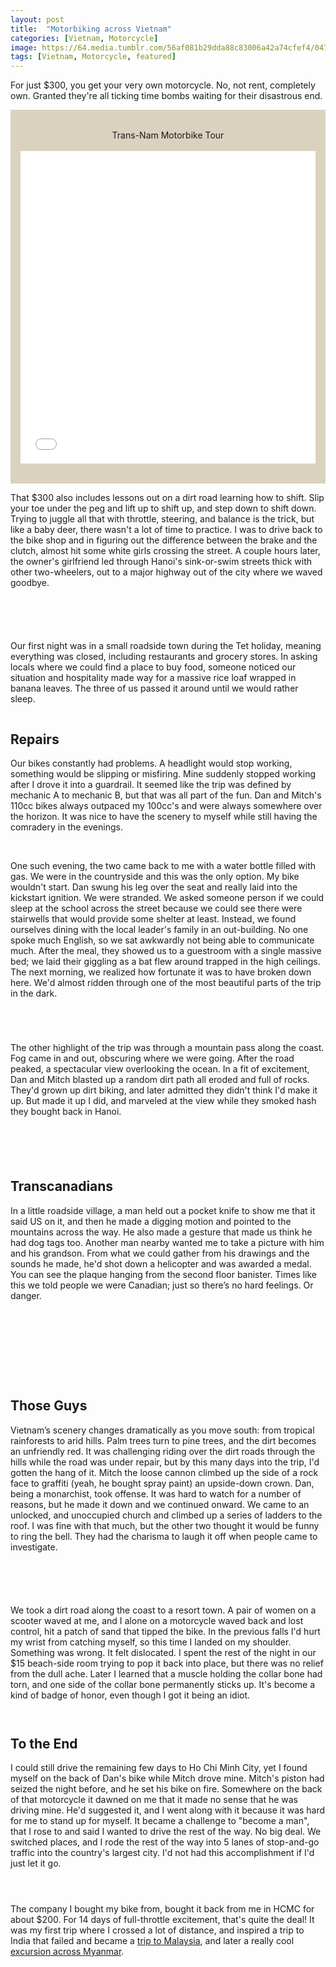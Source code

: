 ```yaml
---
layout: post
title:  "Motorbiking across Vietnam"
categories: [Vietnam, Motorcycle]
image: https://64.media.tumblr.com/56af081b29dda88c83006a42a74cfef4/04700c2717edb9f9-9e/s500x750/fdbe80523e0f2c2168ffdfe552f5860a9a0588e8.jpg"
tags: [Vietnam, Motorcycle, featured]
---
```

For just $300, you get your very own motorcycle. No, not rent, completely own. Granted they're all ticking time bombs waiting for their disastrous end.

<p class="jumbotron" style="text-align: center; padding: 2rem 1rem;background-color: #dad2be;">
Trans-Nam Motorbike Tour
<br>
<br>
<iframe width="100%" height="500px" frameborder="0" allowfullscreen allow="geolocation" src="//umap.openstreetmap.fr/en/map/my-first-amazing-world-explorer_269968?scaleControl=false&miniMap=false&scrollWheelZoom=false&zoomControl=true&editMode=disabled&moreControl=false&searchControl=null&tilelayersControl=false&embedControl=false&datalayersControl=false&onLoadPanel=undefined&captionBar=false&captionMenus=true&starControl=false&editinosmControl=false&datalayers=709232#6/16.273/109.336"></iframe></p>

That $300 also includes lessons out on a dirt road learning how to shift. Slip your toe under the peg and lift up to shift up, and step down to shift down. Trying to juggle all that with throttle, steering, and balance is the trick, but like a baby deer, there wasn't a lot of time to practice. I was to drive back to the bike shop and in figuring out the difference between the brake and the clutch, almost hit some white girls crossing the street. A couple hours later, the owner's girlfriend led through Hanoi's sink-or-swim streets thick with other two-wheelers, out to a major highway out of the city where we waved goodbye.

<div class="columns">
<a href="https://64.media.tumblr.com/a0886149c12bc3c48088cea98a360ed0/780577d8ca9ac848-69/s500x750/a9c5fc4b85941706e2cc0ab0a72515d37d54c3b3.jpg"><img alt="" class="glightbox" src="https://64.media.tumblr.com/a0886149c12bc3c48088cea98a360ed0/780577d8ca9ac848-69/s2048x3072/34b244f0c65efb204e2c5cc5d90d2b304a809c80.jpg" sizes="(max-width: 1280px) 100vw, 1280px"></a>

<a href="https://64.media.tumblr.com/514756e2cfd0829088f4ead01eb748be/780577d8ca9ac848-76/s500x750/cde89a810a7543d9723c8b5f7b9b95ffe5ec2e14.jpg"><img alt="" class="glightbox" src="https://64.media.tumblr.com/514756e2cfd0829088f4ead01eb748be/780577d8ca9ac848-76/s2048x3072/0b0e7f19a2573215d85cde45074b45cc0c3b8d1d.jpg" sizes="(max-width: 1280px) 100vw, 1280px"></a></div>

<a href="https://64.media.tumblr.com/7c0ff3f330109ec815b5040dc1075a9a/780577d8ca9ac848-7f/s500x750/d164e29c8605b4edd4470611c6b96df79e232cb3.jpg"><img alt="" class="glightbox" src="https://64.media.tumblr.com/7c0ff3f330109ec815b5040dc1075a9a/780577d8ca9ac848-7f/s2048x3072/60a1f14ce623e6f0a9e4be643c674bf79d88ddca.jpg" sizes="(max-width: 1280px) 100vw, 1280px"></a>

<a href="https://64.media.tumblr.com/c6e71a63c8f14cd7eb04f2aef0260b69/780577d8ca9ac848-b2/s500x750/acc9290b0c7056e313a39ae4c2f6f07b19e423df.jpg"><img alt="" class="glightbox" src="https://64.media.tumblr.com/c6e71a63c8f14cd7eb04f2aef0260b69/780577d8ca9ac848-b2/s2048x3072/d91ca520766fa6c980372de49a42d4a4019638c5.jpg" sizes="(max-width: 1280px) 100vw, 1280px"></a>

Our first night was in a small roadside town during the Tet holiday, meaning everything was closed, including restaurants and grocery stores. In asking locals where we could find a place to buy food, someone noticed our situation and hospitality made way for a massive rice loaf wrapped in banana leaves. The three of us passed it around until we would rather sleep.

<a href="https://64.media.tumblr.com/9022ff20b22d6932e6fc11c7028519e9/780577d8ca9ac848-cd/s500x750/140e9d8f286244eb85102946fbc21e6031e5b6c8.jpg"><img alt="" class="glightbox" src="https://64.media.tumblr.com/9022ff20b22d6932e6fc11c7028519e9/780577d8ca9ac848-cd/s2048x3072/3402d3ebc77027d3f2b66dbdd39dafad16e2b277.jpg" sizes="(max-width: 1280px) 100vw, 1280px"></a>

<h2>Repairs</h2>

Our bikes constantly had problems. A headlight would stop working, something would be slipping or misfiring. Mine suddenly stopped working after I drove it into a guardrail. It seemed like the trip was defined by mechanic A to mechanic B, but that was all part of the fun. Dan and Mitch's 110cc bikes always outpaced my 100cc's and were always somewhere over the horizon. It was nice to have the scenery to myself while still having the comradery in the evenings.<br>

<br>

One such evening, the two came back to me with a water bottle filled with gas. We were in the countryside and this was the only option. My bike wouldn't start. Dan swung his leg over the seat and really laid into the kickstart ignition. We were stranded. We asked someone person if we could sleep at the school across the street because we could see there were stairwells that would provide some shelter at least. Instead, we found ourselves dining with the local leader's family in an out-building. No one spoke much English, so we sat awkwardly not being able to communicate much. After the meal, they showed us to a guestroom with a single massive bed; we laid their giggling as a bat flew around trapped in the high ceilings. The next morning, we realized how fortunate it was to have broken down here. We'd almost ridden through one of the most beautiful parts of the trip in the dark.

<div class="columns">
<a href="https://64.media.tumblr.com/0ca60a9e88330fc4f416a83f4dc82995/780577d8ca9ac848-48/s500x750/f6734ec279de9a1c1c9b3594128ee325c2421603.jpg"><img alt="" class="glightbox" src="https://64.media.tumblr.com/0ca60a9e88330fc4f416a83f4dc82995/780577d8ca9ac848-48/s2048x3072/90a29a6dd7872897f7a3241f6d1d5ae08d68b052.jpg" sizes="(max-width: 1280px) 100vw, 1280px"></a>

<a href="https://64.media.tumblr.com/00ac581c9f785baff359bc52785eba2d/780577d8ca9ac848-ef/s500x750/c8aa852a28912e51b9fe1f33a00bffdce69b1b04.jpg"><img alt="" class="glightbox" src="https://64.media.tumblr.com/00ac581c9f785baff359bc52785eba2d/780577d8ca9ac848-ef/s2048x3072/58e8d0692db07aa09310d587ddabb37523bfbf7d.jpg" sizes="(max-width: 1280px) 100vw, 1280px"></a>

<a href="https://64.media.tumblr.com/d625c87dfda5a58207666314c8704485/780577d8ca9ac848-52/s500x750/175fd5989526c5c6adbe38b621a590e0969e6a76.jpg"><img alt="" class="glightbox" src="https://64.media.tumblr.com/d625c87dfda5a58207666314c8704485/780577d8ca9ac848-52/s2048x3072/403968bbf9478ea1bad665730e3b906fb7a4b29a.jpg" sizes="(max-width: 1280px) 100vw, 1280px"></a></div>

<a href="https://64.media.tumblr.com/4c2cbd29ed8043e54b96a55927d3fb63/780577d8ca9ac848-0b/s540x810/8ca65b92bed55084e876b77a594632e5784b738d.jpg"><img alt="" class="glightbox" src="https://64.media.tumblr.com/4c2cbd29ed8043e54b96a55927d3fb63/780577d8ca9ac848-0b/s2048x3072/7234426f16c10a35a362e8c11f939fd764b2659e.jpg 1727w" sizes="(max-width: 1280px) 100vw, 1280px"></a>

The other highlight of the trip was through a mountain pass along the coast. Fog came in and out, obscuring where we were going. After the road peaked, a spectacular view overlooking the ocean. In a fit of excitement, Dan and Mitch blasted up a random dirt path all eroded and full of rocks. They'd grown up dirt biking, and later admitted they didn't think I'd make it up. But made it up I did, and marveled at the view while they smoked hash they bought back in Hanoi.

<a href="https://64.media.tumblr.com/5792430b6da28af5a525a695dd74de5a/780577d8ca9ac848-9c/s500x750/29afdf94b528b794a606ff14a720c1ff65e7c121.jpg"><img alt="" class="glightbox" src="https://64.media.tumblr.com/5792430b6da28af5a525a695dd74de5a/780577d8ca9ac848-9c/s2048x3072/4faa374dcab72038ed8434661b6d496962bb777f.jpg" sizes="(max-width: 1280px) 100vw, 1280px"></a>

<a href="https://64.media.tumblr.com/f784a001f145fd3a0be819ae112c25ef/780577d8ca9ac848-06/s500x750/be6894fa8e436567c36655263ff8ebf3bea524df.jpg" data-orig-height="450" data-orig-width="2048"><img alt="" class="glightbox" src="https://64.media.tumblr.com/f784a001f145fd3a0be819ae112c25ef/780577d8ca9ac848-06/s2048x3072/dc9772b8dc454134daf60ef28e6c3fa0414fd9bd.jpg" sizes="(max-width: 1280px) 100vw, 1280px"></a>

<div class="columns">
<a href="https://64.media.tumblr.com/447a52be3cabcb9bd005bfd1fdbfe741/780577d8ca9ac848-68/s500x750/77b4ae5866bd539500572dd062ef696023b11029.jpg"><img alt="" class="glightbox" src="https://64.media.tumblr.com/447a52be3cabcb9bd005bfd1fdbfe741/780577d8ca9ac848-68/s2048x3072/5ee8b554669aea662d0fb287a37db28b8e58f199.jpg" sizes="(max-width: 1280px) 100vw, 1280px"></a>

<a href="https://64.media.tumblr.com/c6eb69d452e5d4c1f80a8ff72f1e6546/780577d8ca9ac848-3e/s500x750/b52ecd46f478b83d917bfcb032585d45f0b8b8fd.jpg"><img alt="" class="glightbox" src="https://64.media.tumblr.com/c6eb69d452e5d4c1f80a8ff72f1e6546/780577d8ca9ac848-3e/s2048x3072/2e2eff4243e60bdc58f7a75011eeb8799316dd0f.jpg" sizes="(max-width: 1280px) 100vw, 1280px"></a>

<a href="https://64.media.tumblr.com/889c30b6ef1934b12d28f488b3ed7b1e/780577d8ca9ac848-05/s500x750/a01c3bcb66087108260140bc6178c41ab6d20cad.jpg"><img alt="" class="glightbox" src="https://64.media.tumblr.com/889c30b6ef1934b12d28f488b3ed7b1e/780577d8ca9ac848-05/s2048x3072/5291a2c1174679739e0cb89e339cfc495c2c8492.jpg" sizes="(max-width: 1280px) 100vw, 1280px"></a></div>

<h2>Transcanadians</h2>

In a little roadside village, a man held out a pocket knife to show me that it said US on it, and then he made a digging motion and pointed to the mountains across the way. He also made a gesture that made us think he had dog tags too. Another man nearby wanted me to take a picture with him and his grandson. From what we could gather from his drawings and the sounds he made, he'd shot down a helicopter and was awarded a medal. You can see the plaque hanging from the second floor banister. Times like this we told people we were Canadian; just so there’s no hard feelings. Or danger.

<div class="columns">
<a href="https://64.media.tumblr.com/c13480c2f0dbe69ba906c94320859111/780577d8ca9ac848-b6/s500x750/29170da9a21a54bb962aa798dcd10da39c5f3770.jpg"><img alt="" class="glightbox" src="https://64.media.tumblr.com/c13480c2f0dbe69ba906c94320859111/780577d8ca9ac848-b6/s2048x3072/0dca2f6a12aa135362dbb5b224bbcad1d66f4955.jpg" sizes="(max-width: 1280px) 100vw, 1280px"></a>

<a href="https://64.media.tumblr.com/108e693d192756152fe73c28a6e22651/780577d8ca9ac848-30/s500x750/6c4b88f5181e230a6d042ee85719b5584542b618.jpg"><img alt="" class="glightbox" src="https://64.media.tumblr.com/108e693d192756152fe73c28a6e22651/780577d8ca9ac848-30/s2048x3072/afd9f0ad0d4e9c098f3bf40d45434a8d0edd40f1.jpg" sizes="(max-width: 1280px) 100vw, 1280px"></a></div>

<div class="columns">
<a href="https://64.media.tumblr.com/7c63823bb5f40ef2c1e0e102daea7ee2/780577d8ca9ac848-fc/s500x750/2c711caef1ccd4266e0090a0e93826ed6d9d9ae6.jpg"><img alt="" class="glightbox" src="https://64.media.tumblr.com/7c63823bb5f40ef2c1e0e102daea7ee2/780577d8ca9ac848-fc/s2048x3072/e14408ebf8e66d98a28baffad8849805ca09735b.jpg" sizes="(max-width: 1280px) 100vw, 1280px"></a>

<a href="https://64.media.tumblr.com/7f83483e77f5b7f89cefb7eba08a6a4e/780577d8ca9ac848-4a/s500x750/333b6cd3091594d7835ba61b47baa1ab4b8e02c1.jpg"><img alt="" class="glightbox" src="https://64.media.tumblr.com/7f83483e77f5b7f89cefb7eba08a6a4e/780577d8ca9ac848-4a/s2048x3072/03441d427af41c529570bd958e7d64716dba8cc6.jpg" sizes="(max-width: 1280px) 100vw, 1280px"></a></div>

<div class="columns">
<a href="https://64.media.tumblr.com/aa05f27c61c3ad6ab1a9d8eb127b155e/780577d8ca9ac848-a9/s500x750/ed592f9ec528de0be4b18085455b19fe83fb2ace.jpg"><img alt="" class="glightbox" src="https://64.media.tumblr.com/aa05f27c61c3ad6ab1a9d8eb127b155e/780577d8ca9ac848-a9/s2048x3072/ead268486eba48a423bca339c1a66ec065e24a6b.jpg" sizes="(max-width: 1280px) 100vw, 1280px"></a>

<a href="https://64.media.tumblr.com/975003858e043486ac805df75c96de8b/780577d8ca9ac848-e7/s500x750/de492e4425cba7517dc4dc2c0e10c436f2a398eb.jpg"><img alt="" class="glightbox" src="https://64.media.tumblr.com/975003858e043486ac805df75c96de8b/780577d8ca9ac848-e7/s2048x3072/978acc0625bb34bb989bf234d59db7555785f8a7.jpg" sizes="(max-width: 1280px) 100vw, 1280px"></a></div>

<h2>Those Guys</h2>

Vietnam’s scenery changes dramatically as you move south: from tropical rainforests to arid hills. Palm trees turn to pine trees, and the dirt becomes an unfriendly red. It was challenging riding over the dirt roads through the hills while the road was under repair, but by this many days into the trip, I'd gotten the hang of it. Mitch the loose cannon climbed up the side of a rock face to graffiti (yeah, he bought spray paint) an upside-down crown. Dan, being a monarchist, took offense. It was hard to watch for a number of reasons, but he made it down and we continued onward. We came to an unlocked, and unoccupied church and climbed up a series of ladders to the roof. I was fine with that much, but the other two thought it would be funny to ring the bell. They had the charisma to laugh it off when people came to investigate.

<a href="https://64.media.tumblr.com/57bc38ca87681f2d5f641e630c6bc7cd/780577d8ca9ac848-bb/s500x750/112cfc9b10ac37db222d90a0a0913568aeb5f510.jpg"><img alt="" class="glightbox" src="https://64.media.tumblr.com/57bc38ca87681f2d5f641e630c6bc7cd/780577d8ca9ac848-bb/s2048x3072/ebe7df0a85acd85199c9a5651b622802f434086b.jpg" sizes="(max-width: 1280px) 100vw, 1280px"></a>

<a href="https://64.media.tumblr.com/3990621f19dac6a580e8678f73c70503/780577d8ca9ac848-2b/s500x750/6f3c4d7a2237a3d6b04928b0808336cee0ebb68b.jpg"><img alt="" class="glightbox" src="https://64.media.tumblr.com/3990621f19dac6a580e8678f73c70503/780577d8ca9ac848-2b/s2048x3072/00f3f1052840874d10421559a2c75bd5dd94c9b6.jpg" sizes="(max-width: 1280px) 100vw, 1280px"></a>

<div class="columns">
<a href="https://64.media.tumblr.com/a53a15f46965628aab7ff097dc6e3b5d/780577d8ca9ac848-94/s500x750/4745a596f8789df0e2126c74d299ada27a541532.jpg"><img alt="" class="glightbox" src="https://64.media.tumblr.com/a53a15f46965628aab7ff097dc6e3b5d/780577d8ca9ac848-94/s2048x3072/ece68ab1b120f3a44f3b4d683286a40a33f4e24c.jpg" sizes="(max-width: 1280px) 100vw, 1280px"></a>

<a href="https://64.media.tumblr.com/7a61d28c024e2b2e4c4ea1f1f7e53ee0/780577d8ca9ac848-a7/s500x750/b64e675ff2f592e6421bd4bf66a810d1efab5be6.jpg"><img alt="" class="glightbox" src="https://64.media.tumblr.com/7a61d28c024e2b2e4c4ea1f1f7e53ee0/780577d8ca9ac848-a7/s2048x3072/4d51588519a880d9654855e84b7c9a48568a95fa.jpg" sizes="(max-width: 1280px) 100vw, 1280px"></a></div>

We took a dirt road along the coast to a resort town. A pair of women on a scooter waved at me, and I alone on a motorcycle waved back and lost control, hit a patch of sand that tipped the bike. In the previous falls I'd hurt my wrist from catching myself, so this time I landed on my shoulder. Something was wrong. It felt dislocated. I spent the rest of the night in our $15 beach-side room trying to pop it back into place, but there was no relief from the dull ache. Later I learned that a muscle holding the collar bone had torn, and one side of the collar bone permanently sticks up. It's become a kind of badge of honor, even though I got it being an idiot.

<a href="https://64.media.tumblr.com/b899489923f78a339139db63ecbbe101/780577d8ca9ac848-40/s500x750/f2d9b4665e24915ee70a485ffbb355bb878a9519.jpg"><img alt="" class="glightbox" src="https://64.media.tumblr.com/b899489923f78a339139db63ecbbe101/780577d8ca9ac848-40/s2048x3072/f7d9d2648cbe8bf50dbd7b7c297f5577a1b24b4a.jpg" sizes="(max-width: 1280px) 100vw, 1280px"></a>

<a href="https://64.media.tumblr.com/cf7a53a6c61df0d1c01e123d01bbf3ac/780577d8ca9ac848-f9/s500x750/100fad6d4da8af059f4f9121d42e9fdde6cc0a92.jpg"><img alt="" class="glightbox" src="https://64.media.tumblr.com/cf7a53a6c61df0d1c01e123d01bbf3ac/780577d8ca9ac848-f9/s2048x3072/5ecae7a2d36881a09dd101226d73336054ac75cd.jpg"></a>

<h2>To the End</h2>

I could still drive the remaining few days to Ho Chi Minh City, yet I found myself on the back of Dan's bike while Mitch drove mine. Mitch's piston had seized the night before, and he set his bike on fire. Somewhere on the back of that motorcycle it dawned on me that it made no sense that he was driving mine. He'd suggested it, and I went along with it because it was hard for me to stand up for myself. It became a challenge to "become a man", that I rose to and said I wanted to drive the rest of the way. No big deal. We switched places, and I rode the rest of the way into 5 lanes of stop-and-go traffic into the country's largest city. I'd not had this accomplishment if I'd just let it go.

<div class="columns">
<a href="https://64.media.tumblr.com/489b6af5171924cdb2c336ef81c76355/780577d8ca9ac848-66/s500x750/3c44ad14435c15ca2780a5b6a5cf073170853eb4.jpg"><img alt="" class="glightbox" src="https://64.media.tumblr.com/489b6af5171924cdb2c336ef81c76355/780577d8ca9ac848-66/s2048x3072/c5cb997a89d642908ee83499c387b5faef4b8b0d.jpg" sizes="(max-width: 1280px) 100vw, 1280px"></a>

<a href="https://64.media.tumblr.com/138f80eec8cacbf60cac5d87edd790f7/780577d8ca9ac848-a9/s500x750/3c16293291f2930f315a6abf7eb4ad778d52bba4.jpg"><img alt="" class="glightbox" src="https://64.media.tumblr.com/138f80eec8cacbf60cac5d87edd790f7/780577d8ca9ac848-a9/s2048x3072/d49c02650f111abfd4599353ba0df89b956550a5.jpg" sizes="(max-width: 1280px) 100vw, 1280px"></a></div>

The company I bought my bike from, bought it back from me in HCMC for about $200. For 14 days of full-throttle excitement, that's quite the deal! It was my first trip where I crossed a lot of distance, and inspired a trip to India that failed and became a <a href="https://daddyblondlegs.com/Motorbiking-across-Malaysia/">trip to Malaysia</a>, and later a really cool <a href="https://daddyblondlegs.com//Motorbiking-across-Myanmar/">excursion across Myanmar</a>.
